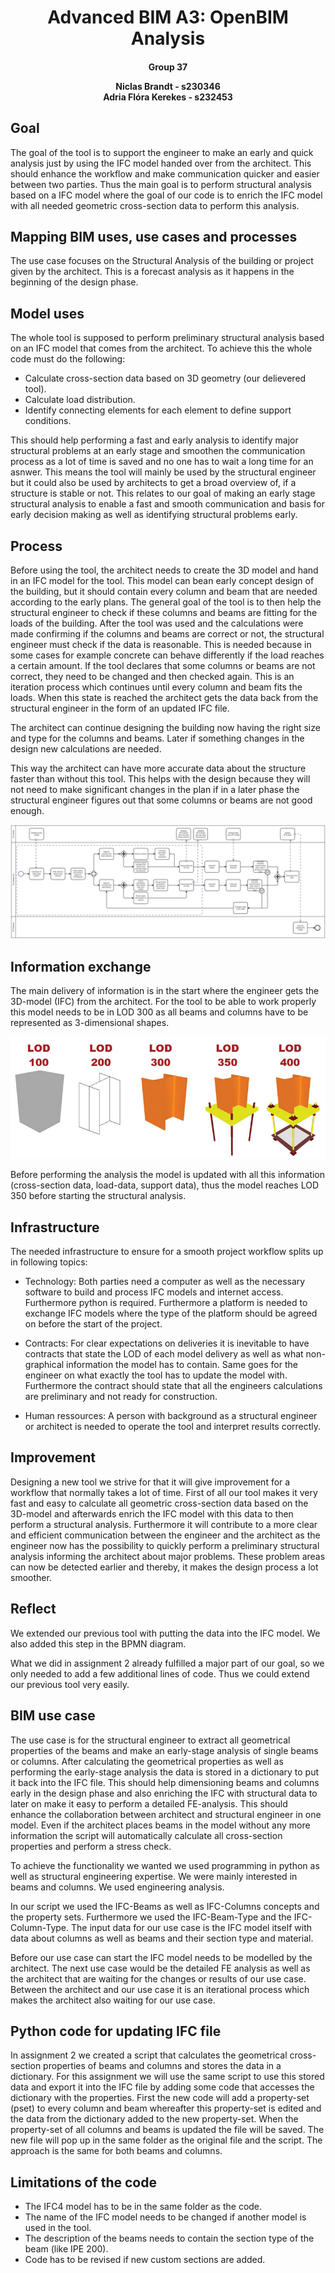 <h1 style="text-align: center;">Advanced BIM A3: OpenBIM Analysis</h1>
<h4 style="text-align: center;">
Group 37    

Niclas Brandt - s230346     
Adria Flóra Kerekes - s232453
</h4>


## Goal
The goal of the tool is to support the engineer to make an early and quick analysis just by using the IFC model handed over from the architect. This should enhance the workflow and make communication quicker and easier between two parties. Thus the main goal is to perform structural analysis based on a IFC model where the goal of our code is to enrich the IFC model with all needed geometric cross-section data to perform this analysis. 

## Mapping BIM uses, use cases and processes
The use case focuses on the Structural Analysis of the building or project given by the architect. This is a forecast analysis as it happens in the beginning of the design phase. 

## Model uses
The whole tool is supposed to perform preliminary structural analysis based on an IFC model that comes from the architect. 
To achieve this the whole code must do the following:
- Calculate cross-section data based on 3D geometry (our delievered tool). 
- Calculate load distribution.
- Identify connecting elements for each element to define support conditions.

This should help performing a fast and early analysis to identify major structural problems at an early stage and smoothen the communication process as a lot of time is saved and no one has to wait a long time for an asnwer. This means the tool will mainly be used by the structural engineer but it could also be used by architects to get a broad overview of, if a structure is stable or not. This relates to our goal of making an early stage structural analysis to enable a fast and smooth communication and basis for early decision making as well as identifying structural problems early. 

## Process
Before using the tool, the architect needs to create the 3D model and hand in an IFC model for the tool. This model can bean early concept design of the building, but it should contain every column and beam that are needed according to the early plans. The general goal of the tool is to then help the structural engineer to check if these columns and beams are fitting for the loads of the building. After the tool was used and the calculations were made confirming if the columns and beams are correct or not, the structural engineer must check if the data is reasonable. This is needed because in some cases for example concrete can behave differently if the load reaches a certain amount. If the tool declares that some columns or beams are not correct, they need to be changed and then checked again. This is an iteration process which continues until every column and beam fits the loads. When this state is reached the architect gets the data back from the structural engineer in the form of an updated IFC file. 

The architect can continue designing the building now having the right size and type for the columns and beams. Later if something changes in the design new calculations are needed. 

This way the architect can have more accurate data about the structure faster than without this tool. This helps with the design because they will not need to make significant changes in the plan if in a later phase the structural engineer figures out that some columns or beams are not good enough. 

![Diagram of BIM use case](A3/A3_diagram.svg)

## Information exchange
The main delivery of information is in the start where the engineer gets the 3D-model (IFC) from the architect. For the tool to be able to work properly this model needs to be in LOD 300 as all beams and columns have to be represented as 3-dimensional shapes. 

![Expected column detail at different LOGs ](A3/LOD_columns.png)

Before performing the analysis the model is updated with all this information (cross-section data, load-data, support data), thus the model reaches LOD 350 before starting the structural analysis. 

## Infrastructure
The needed infrastructure to ensure for a smooth project workflow splits up in following topics:

- Technology: Both parties need a computer as well as the necessary software to build and process IFC models and internet access. Furthermore python is required. Furthermore a platform is needed to exchange IFC models where the type of the platform should be agreed on before the start of the project. 

- Contracts: For clear expectations on deliveries it is inevitable to have contracts that state the LOD of each model delivery as well as what non-graphical information the model has to contain. Same goes for the engineer on what exactly the tool has to update the model with. Furthermore the contract should state that all the engineers calculations are preliminary and not ready for construction. 

- Human ressources: A person with background as a structural engineer or architect is needed to operate the tool and interpret results correctly.

## Improvement
Designing a new tool we strive for that it will give improvement for a workflow that normally takes a lot of time. First of all our tool makes it very fast and easy to calculate all geometric cross-section data based on the 3D-model and afterwards enrich the IFC model with this data to then perform a structural analysis. Furthermore it will contribute to a more clear and efficient communication between the engineer and the architect as the engineer now has the possibility to quickly perform a preliminary structural analysis informing the architect about major problems. These problem areas can now be detected earlier and thereby, it makes the design process a lot smoother. 

## Reflect

We extended our previous tool with putting the data into the IFC model. We also added this step in the BPMN diagram. 

What we did in assignment 2 already fulfilled a major part of our goal, so we only needed to add a few additional lines of code. Thus we could extend our previous tool very easily. 


## BIM use case
The use case is for the structural engineer to extract all geometrical properties of the beams and make an early-stage analysis of single beams or columns. After calculating the geometrical properties as well as performing the early-stage analysis the data is stored in a dictionary to put it back into the IFC file. This should help dimensioning beams and columns early in the design phase and also enriching the IFC with structural data to later on make it easy to perform a detailed FE-analysis. This should enhance the collaboration between architect and structural engineer in one model. Even if the architect places beams in the model without any more information the script will automatically calculate all cross-section properties and perform a stress check. 

To achieve the functionality we wanted we used programming in python as well as structural engineering expertise. We were mainly interested in beams and columns. We used engineering analysis.

In our script we used the IFC-Beams as well as IFC-Columns concepts and the property sets. Furthermore we used the IFC-Beam-Type and the IFC-Column-Type. The input data for our use case is the IFC model itself with data about columns as well as beams and their section type and material. 

Before our use case can start the IFC model needs to be modelled by the architect. The next use case would be the detailed FE analysis as well as the architect that are waiting for the changes or results of our use case. Between the architect and our use case it is an iterational process which makes the architect also waiting for our use case.


## Python code for updating IFC file
In assignment 2 we created a script that calculates the geometrical cross-section properties of beams and columns and stores the data in a dictionary. For this assignment we will use the same script to use this stored data and export it into the IFC file by adding some code that accesses the dictionary with the properties. First the new code will add a property-set (pset) to every column and beam whereafter this property-set is edited and the data from the dictionary added to the new property-set. When the property-set of all columns and beams is updated the file will be saved. The new file will pop up in the same folder as the original file and the script. The approach is the same for both beams and columns.

## Limitations of the code

- The IFC4 model has to be in the same folder as the code. 
- The name of the IFC model needs to be changed if another model is used in the tool. 
- The description of the beams needs to contain the section type of the beam (like IPE 200). 
- Code has to be revised if new custom sections are added. 












